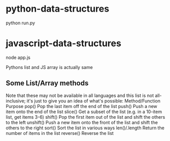 # python-data-structures
python run.py
# javascript-data-structures
node app.js

Pythons list and JS array is actually same

## Some List/Array methods
Note that these may not be available in all languages and this list is not all-inclusive; it's just to give you an idea of what's possible:
Method/Function	    Purpose
pop()	Pop the last item off the end of the list
push()	Push a new item onto the end of the list
slice()	Get a subset of the list (e.g. in a 10-item list, get items 3-6)
shift()	Pop the first item out of the list and shift the others to the left
unshift()	Push a new item onto the front of the list and shift the others to the right
sort()	Sort the list in various ways
len()/.length	Return the number of items in the list
reverse()	Reverse the list